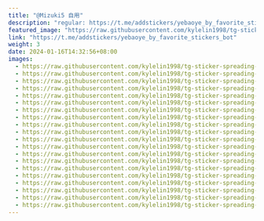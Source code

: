 ```yaml
---
title: "@Mizuki5 自用"
description: "regular: https://t.me/addstickers/yebaoye_by_favorite_stickers_bot"
featured_image: "https://raw.githubusercontent.com/kylelin1998/tg-sticker-spreading-worldwide-images/main/img/c1415fc9-b129-42ab-b889-14a761b8ae17.jpg"
link: "https://t.me/addstickers/yebaoye_by_favorite_stickers_bot"
weight: 3
date: 2024-01-16T14:32:56+08:00
images:
  - https://raw.githubusercontent.com/kylelin1998/tg-sticker-spreading-worldwide-images/main/img/c1415fc9-b129-42ab-b889-14a761b8ae17.jpg
  - https://raw.githubusercontent.com/kylelin1998/tg-sticker-spreading-worldwide-images/main/img/56f3234a-58f4-41f8-a3a0-3d9bb69f470b.jpg
  - https://raw.githubusercontent.com/kylelin1998/tg-sticker-spreading-worldwide-images/main/img/93ebb576-3781-4184-bc38-85845d6de144.jpg
  - https://raw.githubusercontent.com/kylelin1998/tg-sticker-spreading-worldwide-images/main/img/2d678baa-412e-4f73-a73a-ab8e04bce018.jpg
  - https://raw.githubusercontent.com/kylelin1998/tg-sticker-spreading-worldwide-images/main/img/de7316ea-f57c-4197-9b74-4eba20ce7a00.jpg
  - https://raw.githubusercontent.com/kylelin1998/tg-sticker-spreading-worldwide-images/main/img/41fb70e9-719e-40ce-823e-3793e7e1f78e.jpg
  - https://raw.githubusercontent.com/kylelin1998/tg-sticker-spreading-worldwide-images/main/img/3956cf79-3790-4ade-b52e-2bdb53b80f8d.jpg
  - https://raw.githubusercontent.com/kylelin1998/tg-sticker-spreading-worldwide-images/main/img/8cfd8a86-05f7-4906-b20b-24a132c0a8ce.jpg
  - https://raw.githubusercontent.com/kylelin1998/tg-sticker-spreading-worldwide-images/main/img/f56f937b-aad5-4c9d-8cd4-89dddf4f2a4c.jpg
  - https://raw.githubusercontent.com/kylelin1998/tg-sticker-spreading-worldwide-images/main/img/df7e0f31-5687-4c36-af2c-a8dcf3f300e4.jpg
  - https://raw.githubusercontent.com/kylelin1998/tg-sticker-spreading-worldwide-images/main/img/c95252c7-e1b0-4a14-86ce-90e3cc7ca88f.jpg
  - https://raw.githubusercontent.com/kylelin1998/tg-sticker-spreading-worldwide-images/main/img/618bba43-1605-4a70-b2b3-a8ffd9917939.jpg
  - https://raw.githubusercontent.com/kylelin1998/tg-sticker-spreading-worldwide-images/main/img/66b53303-3770-4f3b-af8c-421e301e11e8.jpg
  - https://raw.githubusercontent.com/kylelin1998/tg-sticker-spreading-worldwide-images/main/img/84324730-839f-475c-a7a3-61d54ab455cd.jpg
  - https://raw.githubusercontent.com/kylelin1998/tg-sticker-spreading-worldwide-images/main/img/21bafc86-793b-439e-ace4-92ae040ff678.jpg
  - https://raw.githubusercontent.com/kylelin1998/tg-sticker-spreading-worldwide-images/main/img/49373628-c272-4aef-a384-d0bedfe75b1e.jpg
  - https://raw.githubusercontent.com/kylelin1998/tg-sticker-spreading-worldwide-images/main/img/39a3120c-6920-4f0d-b79b-35fa5729d697.jpg
  - https://raw.githubusercontent.com/kylelin1998/tg-sticker-spreading-worldwide-images/main/img/21654559-f15a-4ecd-8df9-42d79d528133.jpg
  - https://raw.githubusercontent.com/kylelin1998/tg-sticker-spreading-worldwide-images/main/img/a605e2ce-37ff-41ac-ba1a-0b58afde8e73.jpg
  - https://raw.githubusercontent.com/kylelin1998/tg-sticker-spreading-worldwide-images/main/img/700abe90-b0bd-4fba-8d6c-34181fdc4686.jpg
---
```

